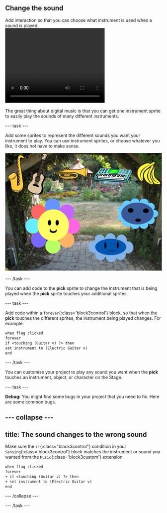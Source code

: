 ## Change the sound

<div style="display: flex; flex-wrap: wrap">
<div style="flex-basis: 200px; flex-grow: 1; margin-right: 15px;">
Add interaction so that you can choose what instrument is used when a sound is played.
</div>
<div>
 <video width="320" height="240" controls>
  <source src="images/step-4-demo.mp4" type="video/mp4">
  Your browser does not support mp4 video.
</video>
</div>
</div>

The great thing about digital music is that you can get one instrument sprite to easily play the sounds of many different instruments.

--- task ---

Add some sprites to represent the different sounds you want your instrument to play. You can use instrument sprites, or choose whatever you like, it does not have to make sense.

![Scratch stage with different instruments displayed, and a bunch of bananas.](images/instruments.png)

--- /task ---

You can add code to the **pick** sprite to change the instrument that is being played when the **pick** sprite touches your additional sprites.

--- task ---

Add code within a `forever`{:class='block3control'} block, so that when the **pick** touches the different sprites, the instrument being played changes. For example:

```blocks3
when flag clicked
forever
if <touching (Guitar v) ?> then
set instrument to (Electric Guitar v)
end
```
--- /task ---

You can customise your project to play any sound you want when the **pick** touches an instrument, object, or character on the Stage.

--- task ---

**Debug:** You might find some bugs in your project that you need to fix. Here are some common bugs.

--- collapse ---
---
title: The sound changes to the wrong sound
---

Make sure the `if`{:class="block3control"} condition in your `Sensing`{:class='block3control'} block matches the instrument or sound you wanted from the `Music`{:class='block3custom'} extension.

```blocks3
when flag clicked
forever
+ if <touching (Guitar v) ?> then
+ set instrument to (Electric Guitar v)
end
```

--- /collapse ---

--- /task ---
